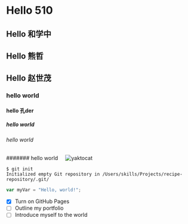 # Hello 510                                   
## Hello 和学中
## Hello 熊哲    
## Hello 赵世茂
### hello world      
#### hello 孔der          
##### hello world  
###### hello world          
####### hello world       
![yaktocat](https://github.com/user-attachments/assets/2ee8727e-d9a0-450d-a903-c45a50023a58)    
```
$ git init
Initialized empty Git repository in /Users/skills/Projects/recipe-repository/.git/  
```
``` javascript
var myVar = "Hello, world!";
```
- [x] Turn on GitHub Pages            
- [ ] Outline my portfolio
- [ ] Introduce myself to the world
